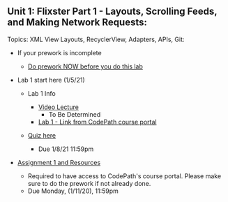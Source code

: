 ## Unit 1: Flixster Part 1 - Layouts, Scrolling Feeds, and Making Network Requests:
Topics: XML View Layouts, RecyclerView, Adapters, APIs, Git:
* If your prework is incomplete
   * [Do prework NOW before you do this lab](https://courses.codepath.org/snippets/android_university/prework)
   
* Lab 1 start here (1/5/21)
   * Lab 1 Info 
      * [Video Lecture](https://github.com/CodePath-at-UCI/android-course/tree/master/Unit1)
          * To Be Determined
      * [Lab 1 - Link from CodePath course portal](https://courses.codepath.com/courses/android_university/unit/1#!exercises)
      
    * [Quiz here](https://docs.google.com/forms/d/1_1TcOK3VkG2jjKlq5grBX9mJgMlpqWxn_5yK_hdIYOc/viewform)
      * Due 1/8/21 11:59pm
      
* [Assignment 1 and Resources](https://courses.codepath.com/courses/android_university/unit/1#!overview)
   * Required to have access to CodePath's course portal. Please make sure to do the prework if not already done.
   * Due Monday, (1/11/20), 11:59pm
